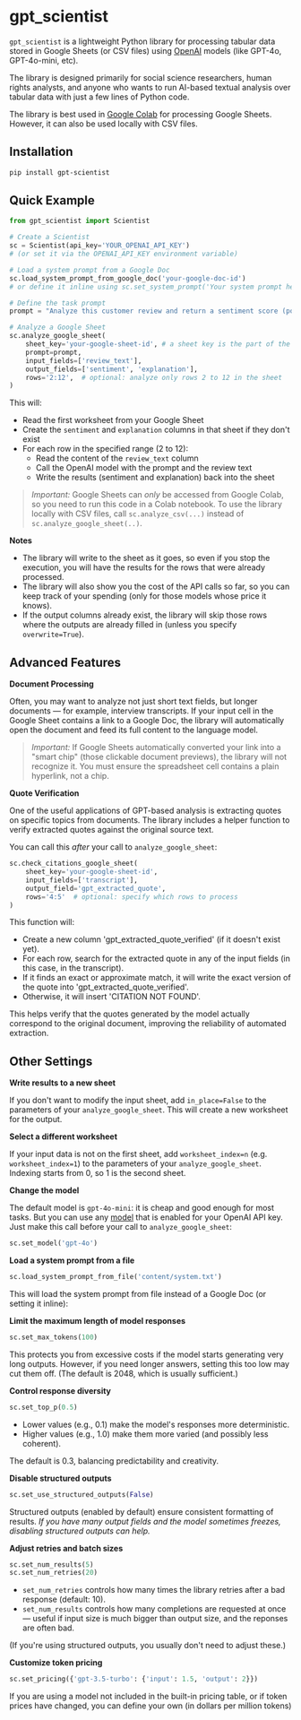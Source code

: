 # gpt_scientist

`gpt_scientist` is a lightweight Python library for processing tabular data stored in Google Sheets (or CSV files) using [OpenAI](https://openai.com/) models (like GPT-4o, GPT-4o-mini, etc).

The library is designed primarily for social science researchers, human rights analysts, and anyone who wants to run AI-based textual analysis over tabular data with just a few lines of Python code.

The library is best used in [Google Colab](https://colab.research.google.com/) for processing Google Sheets.
However, it can also be used locally with CSV files.

## Installation

```bash
pip install gpt-scientist
```

## Quick Example

```python
from gpt_scientist import Scientist

# Create a Scientist
sc = Scientist(api_key='YOUR_OPENAI_API_KEY')
# (or set it via the OPENAI_API_KEY environment variable)

# Load a system prompt from a Google Doc
sc.load_system_prompt_from_google_doc('your-google-doc-id')
# or define it inline using sc.set_system_prompt('Your system prompt here')

# Define the task prompt
prompt = "Analyze this customer review and return a sentiment score (positive/neutral/negative) and a short explanation.\n\nReview:"

# Analyze a Google Sheet
sc.analyze_google_sheet(
    sheet_key='your-google-sheet-id', # a sheet key is the part of the URL after /d/ and before the next /
    prompt=prompt,
    input_fields=['review_text'],
    output_fields=['sentiment', 'explanation'],
    rows='2:12',  # optional: analyze only rows 2 to 12 in the sheet
)
```

This will:
- Read the first worksheet from your Google Sheet
- Create the `sentiment` and `explanation` columns in that sheet if they don't exist
- For each row in the specified range (2 to 12):
  - Read the content of the `review_text` column
  - Call the OpenAI model with the prompt and the review text
  - Write the results (sentiment and explanation) back into the sheet
 
> *Important:*
> Google Sheets can *only* be accessed from Google Colab, so you need to run this code in a Colab notebook.
> To use the library locally with CSV files, call `sc.analyze_csv(...)` instead of `sc.analyze_google_sheet(..)`.

**Notes**
- The library will write to the sheet as it goes, so even if you stop the execution, you will have the results for the rows that were already processed.
- The library will also show you the cost of the API calls so far, so you can keep track of your spending (only for those models whose price it knows).
- If the output columns already exist, the library will skip those rows where the outputs are already filled in (unless you specify `overwrite=True`).

## Advanced Features

**Document Processing**

Often, you may want to analyze not just short text fields, but longer documents — for example, interview transcripts.
If your input cell in the Google Sheet contains a link to a Google Doc, the library will automatically open the document and feed its full content to the language model.

> *Important:*
> If Google Sheets automatically converted your link into a "smart chip" (those clickable document previews), the library will not recognize it.
> You must ensure the spreadsheet cell contains a plain hyperlink, not a chip.

**Quote Verification**

One of the useful applications of GPT-based analysis is extracting quotes on specific topics from documents.
The library includes a helper function to verify extracted quotes against the original source text.

You can call this *after* your call to `analyze_google_sheet`:

```python
sc.check_citations_google_sheet(
    sheet_key='your-google-sheet-id',
    input_fields=['transcript'],
    output_field='gpt_extracted_quote',
    rows='4:5'  # optional: specify which rows to process
)
```

This function will:
- Create a new column 'gpt_extracted_quote_verified' (if it doesn't exist yet).
- For each row, search for the extracted quote in any of the input fields (in this case, in the transcript).
- If it finds an exact or approximate match, it will write the exact version of the quote into 'gpt_extracted_quote_verified'.
- Otherwise, it will insert 'CITATION NOT FOUND'.

This helps verify that the quotes generated by the model actually correspond to the original document, improving the reliability of automated extraction.

## Other Settings

**Write results to a new sheet**

If you don't want to modify the input sheet, add `in_place=False` to the parameters of your `analyze_google_sheet`. This will create a new worksheet for the output.

**Select a different worksheet**

If your input data is not on the first sheet, add `worksheet_index=n` (e.g. `worksheet_index=1`) to the parameters of your `analyze_google_sheet`. 
Indexing starts from 0, so 1 is the second sheet.

**Change the model**

The default model is `gpt-4o-mini`: it is cheap and good enough for most tasks. 
But you can use any [model](https://platform.openai.com/docs/models) that is enabled for your OpenAI API key.
Just make this call before your call to `analyze_google_sheet`:

```python
sc.set_model('gpt-4o')
```

**Load a system prompt from a file**

```python
sc.load_system_prompt_from_file('content/system.txt')
```

This will load the system prompt from file instead of a Google Doc (or setting it inline):

**Limit the maximum length of model responses**

```python
sc.set_max_tokens(100)
```

This protects you from excessive costs if the model starts generating very long outputs.
However, if you need longer answers, setting this too low may cut them off.
(The default is 2048, which is usually sufficient.)

**Control response diversity**

```python
sc.set_top_p(0.5)
```

- Lower values (e.g., 0.1) make the model's responses more deterministic.
- Higher values (e.g., 1.0) make them more varied (and possibly less coherent).

The default is 0.3, balancing predictability and creativity.

**Disable structured outputs**

```python
sc.set_use_structured_outputs(False)
```

Structured outputs (enabled by default) ensure consistent formatting of results.
*If you have many output fields and the model sometimes freezes, disabling structured outputs can help.*

**Adjust retries and batch sizes**

```python
sc.set_num_results(5)
sc.set_num_retries(20)
```

- `set_num_retries` controls how many times the library retries after a bad response (default: 10).
- `set_num_results` controls how many completions are requested at once — useful if input size is much bigger than output size, and the reponses are often bad.

(If you're using structured outputs, you usually don't need to adjust these.)

**Customize token pricing**

```python
sc.set_pricing({'gpt-3.5-turbo': {'input': 1.5, 'output': 2}})
```

If you are using a model not included in the built-in pricing table, or if token prices have changed, you can define your own (in dollars per million tokens)

